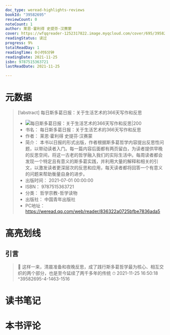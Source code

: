 ```yaml
---
doc_type: weread-highlights-reviews
bookId: "39582695"
reviewCount: 0
noteCount: 1
author: 莱恩·霍利得 史提芬·汉赛蒙
cover: https://wfqqreader-1252317822.image.myqcloud.com/cover/695/39582695/t7_39582695.jpg
readingStatus: 读过
progress: 9%
totalReadDay: 1
readingTime: 0小时6分钟
readingDate: 2021-11-25
isbn: 9787515363721
lastReadDate: 2021-11-25

---
```

# 元数据
> [!abstract] 每日斯多葛日报：关于生活艺术的366天写作和反思
> - ![ 每日斯多葛日报：关于生活艺术的366天写作和反思|200](https://wfqqreader-1252317822.image.myqcloud.com/cover/695/39582695/t7_39582695.jpg)
> - 书名： 每日斯多葛日报：关于生活艺术的366天写作和反思
> - 作者： 莱恩·霍利得 史提芬·汉赛蒙
> - 简介： 本书以日报的形式出版，作者根据斯多葛哲学内容提出反思性问题，以带动读者入门。每一篇内容后面都有两页留白，为读者提供早晚的反思空间，将这一古老的哲学融入我们的实际生活中。每周读者都会发现一个特定且有意义的斯多葛实践，并利用大量的解释和相关的引文，以激发读者更深层次的反思和应用，每天读者都将回答一个有意义的问题来帮助衡量自身的进步。
> - 出版时间： 2021-07-01 00:00:00
> - ISBN： 9787515363721
> - 分类： 哲学宗教-哲学读物
> - 出版社： 中国青年出版社
> - PC地址：https://weread.qq.com/web/reader/836322a0725bfbe7836ada5

# 高亮划线

## 引言

> 📌 这样一来，清晨准备和夜晚反思，成了践行斯多葛哲学最为核心、相互交织的两个部分，也是至今延续了两千多年的传统 
> ⏱ 2021-11-25 16:50:18 ^39582695-4-1463-1516

# 读书笔记

# 本书评论

